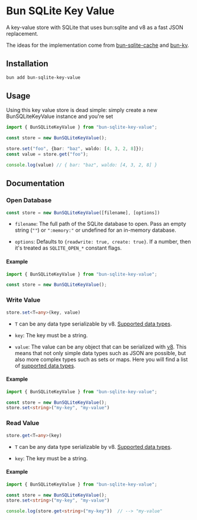 # Bun SQLite Key Value
A key-value store with SQLite that uses bun:sqlite and v8 as a fast JSON replacement.

The ideas for the implementation come from 
[bun-sqlite-cache](https://github.com/notskamr/bun-sqlite-cache) and 
[bun-kv](https://github.com/kirill-dev-pro/bun-kv).


## Installation

```bash
bun add bun-sqlite-key-value
```

## Usage

Using this key value store is dead simple:
simply create a new BunSQLiteKeyValue instance and you're set

```typescript
import { BunSQLiteKeyValue } from "bun-sqlite-key-value";

const store = new BunSQLiteKeyValue();

store.set("foo", {bar: "baz", waldo: [4, 3, 2, 8]});
const value = store.get("foo");

console.log(value) // { bar: "baz", waldo: [4, 3, 2, 8] }
```

## Documentation


### Open Database

```typescript
const store = new BunSQLiteKeyValue([filename], [options])
```

- `filename`:
The full path of the SQLite database to open.
Pass an empty string (`""`) or `":memory:"` or undefined for an in-memory database.

- `options`:
Defaults to `{readwrite: true, create: true}`.
If a number, then it's treated as `SQLITE_OPEN_*` constant flags.


#### Example

```typescript
import { BunSQLiteKeyValue } from "bun-sqlite-key-value";

const store = new BunSQLiteKeyValue();
```

### Write Value

```typescript
store.set<T=any>(key, value)
```

- `T`
can be any data type serializable by v8. 
[Supported data types](https://developer.mozilla.org/en-US/docs/Web/API/Web_Workers_API/Structured_clone_algorithm#supported_types). 

- `key`:
The key must be a string.

- `value`:
The value can be any object that can be serialized with 
[v8](https://github.com/nodejs/node/blob/main/doc/api/v8.md#serialization-api). 
This means that not only simple data types such as JSON are possible, 
but also more complex types such as sets or maps. 
Here you will find a list of
[supported data types](https://developer.mozilla.org/en-US/docs/Web/API/Web_Workers_API/Structured_clone_algorithm#supported_types). 


#### Example

```typescript
import { BunSQLiteKeyValue } from "bun-sqlite-key-value";

const store = new BunSQLiteKeyValue();
store.set<string>("my-key", "my-value")
```

### Read Value

```typescript
store.get<T=any>(key)
```

- `T`
can be any data type serializable by v8. 
[Supported data types](https://developer.mozilla.org/en-US/docs/Web/API/Web_Workers_API/Structured_clone_algorithm#supported_types). 

- `key`:
The key must be a string.


#### Example

```typescript
import { BunSQLiteKeyValue } from "bun-sqlite-key-value";

const store = new BunSQLiteKeyValue();
store.set<string>("my-key", "my-value")

console.log(store.get<string>("my-key"))  // --> "my-value"
```
